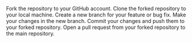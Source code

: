 Fork the repository to your GitHub account.
Clone the forked repository to your local machine.
Create a new branch for your feature or bug fix.
Make your changes in the new branch.
Commit your changes and push them to your forked repository.
Open a pull request from your forked repository to the main repository.
